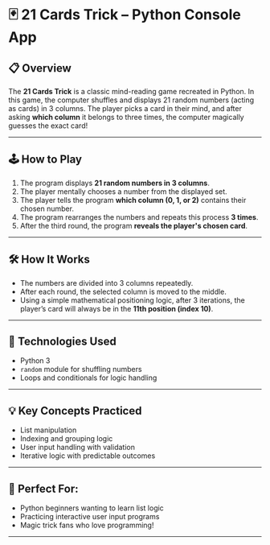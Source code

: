 

# 🃏 21 Cards Trick – Python Console App

## 📋 Overview

The **21 Cards Trick** is a classic mind-reading game recreated in Python.
In this game, the computer shuffles and displays 21 random numbers (acting as cards) in 3 columns.
The player picks a card in their mind, and after asking **which column** it belongs to three times, the computer magically guesses the exact card!

---

## 🕹 How to Play

1. The program displays **21 random numbers in 3 columns**.
2. The player mentally chooses a number from the displayed set.
3. The player tells the program **which column (0, 1, or 2)** contains their chosen number.
4. The program rearranges the numbers and repeats this process **3 times**.
5. After the third round, the program **reveals the player's chosen card**.

---

## 🛠 How It Works

* The numbers are divided into 3 columns repeatedly.
* After each round, the selected column is moved to the middle.
* Using a simple mathematical positioning logic, after 3 iterations, the player’s card will always be in the **11th position (index 10)**.

---

## 🐍 Technologies Used

* Python 3
* `random` module for shuffling numbers
* Loops and conditionals for logic handling

---

## 💡 Key Concepts Practiced

* List manipulation
* Indexing and grouping logic
* User input handling with validation
* Iterative logic with predictable outcomes

---

## 🎯 Perfect For:

* Python beginners wanting to learn list logic
* Practicing interactive user input programs
* Magic trick fans who love programming!

---
